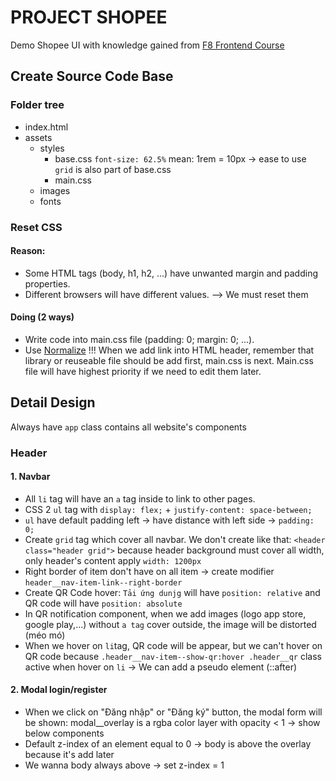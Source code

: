 # PROJECT SHOPEE
Demo Shopee UI with knowledge gained from [F8 Frontend Course](https://fullstack.edu.vn/courses)

## Create Source Code Base
### Folder tree
- index.html
- assets
    - styles
        - base.css 
            `font-size: 62.5%` mean: 1rem = 10px -> ease to use
            `grid` is also part of base.css
        - main.css
    - images
    - fonts
### Reset CSS
#### Reason:
- Some HTML tags (body, h1, h2, ...) have unwanted margin and padding properties.
- Different browsers will have different values.
--> We must reset them
#### Doing (2 ways)
- Write code into main.css file (padding: 0; margin: 0; ...).
- Use [Normalize](https://cdnjs.com/libraries/normalize)
!!! When we add link into HTML header, remember that library or reuseable file should be add first, main.css is next. Main.css file will have highest priority if we need to edit them later.
## Detail Design
Always have `app` class contains all website's components
### Header
#### 1. Navbar
- All `li` tag will have an `a` tag inside to link to other pages.
- CSS 2 `ul` tag with `display: flex;` + `justify-content: space-between;`
- `ul` have default padding left -> have distance with left side -> `padding: 0;`
- Create `grid` tag which cover all navbar. We don't create like that: `<header class="header grid">` because header background must cover all width, only header's content apply `width: 1200px`
- Right border of item don't have on all item -> create modifier `header__nav-item-link--right-border`
- Create QR Code hover: `Tải ứng dunjg` will have `position: relative` and QR code will have `position: absolute`
- In QR notification component, when we add images (logo app store, google play,...) without `a tag` cover outside, the image will be distorted (méo mó)
- When we hover on `li`tag, QR code will be appear, but we can't hover on QR code because `.header__nav-item--show-qr:hover .header__qr` class active when hover on `li` -> We can add a pseudo element (::after)
#### 2. Modal login/register
- When we click on "Đăng nhập" or "Đăng ký" button, the modal form will be shown: modal__overlay is a rgba color layer with opacity < 1 -> show below components 
- Default z-index of an element equal to 0 -> body is above the overlay because it's add later
- We wanna body always above -> set z-index = 1